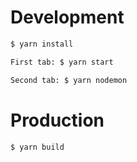 # Development

```sh
$ yarn install

First tab: $ yarn start

Second tab: $ yarn nodemon
```

# Production

```sh
$ yarn build
```
